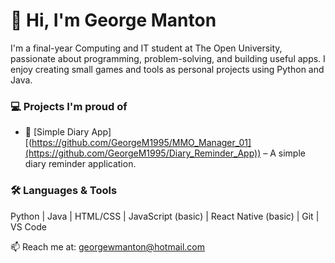 # 👋 Hi, I'm George Manton

I'm a final-year Computing and IT student at The Open University, passionate about programming, problem-solving, and building useful apps. I enjoy creating small games and tools as personal projects using Python and Java.

### 💻 Projects I'm proud of
- 📅 [Simple Diary App][(https://github.com/GeorgeM1995/MMO_Manager_01](https://github.com/GeorgeM1995/Diary_Reminder_App)) – A simple diary reminder application.


### 🛠️ Languages & Tools
Python | Java | HTML/CSS | JavaScript (basic) | React Native (basic) | Git | VS Code

📫 Reach me at: georgewmanton@hotmail.com
